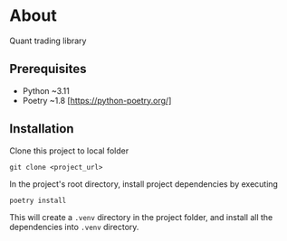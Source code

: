 # About
Quant trading library

## Prerequisites
- Python ~3.11
- Poetry ~1.8 [https://python-poetry.org/]

## Installation
Clone this project to local folder
```
git clone <project_url>
```
In the project's root directory, install project dependencies by executing
```
poetry install
```
This will create a `.venv` directory in the project folder, and install all the dependencies into `.venv` directory.

